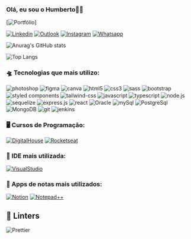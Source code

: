 ### Olá, eu sou o Humberto👌🏼

[![Portfólio](https://github.com/HumbertoGaldino/humbertogaldino.dev)]

[![Linkedin](https://img.shields.io/badge/LinkedIn-512BD4?style=for-the-badge&logo=linkedin&logoColor=white)](https://www.linkedin.com/in/humberto-galdino/)
<a href="mailto:humberto.galdino@live.com"><img alt="Outlook" src="https://img.shields.io/badge/humberto.galdino@live.com-0078D4?style=for-the-badge&logo=mailboxdotorg&logoColor=white"></a>
[![Instagram](https://img.shields.io/badge/Instagram-E4405F?style=for-the-badge&logo=instagram&logoColor=white)](https://www.instagram.com/humberto.galdino/)
[![Whatsapp](https://img.shields.io/badge/WhatsApp-25D366?style=for-the-badge&logo=whatsapp&logoColor=white)](https://wa.me/5562999742142?text=Ol%C3%A1+Humberto%2C+visualizei+seu+perfil+no+GitHub)

![Anurag's GitHub stats](https://github-readme-stats.vercel.app/api?username=HumbertoGaldino&show_icons=true&theme=tokyonight)

![Top Langs](https://github-readme-stats.vercel.app/api/top-langs/?username=HumbertoGaldino&layout=compact&theme=tokyonight)

### 🛸 Tecnologias que mais utilizo:

<div style="display: inline_block">
    <img align='center' alt="photoshop" src="https://img.shields.io/badge/Adobe%20Photoshop-31A8FF?style=for-the-badge&logo=Adobe%20Photoshop&logoColor=black">
    <img align='center' alt="figma" src="https://img.shields.io/badge/Figma-F24E1E?style=for-the-badge&logo=figma&logoColor=white">
    <img align='center' alt="canva" src="https://img.shields.io/badge/Canva-%2300C4CC.svg?&style=for-the-badge&logo=Canva&logoColor=white">
    <img align='center' alt="html5" src="https://img.shields.io/badge/HTML5-E34F26?style=for-the-badge&logo=html5&logoColor=white">
    <img align='center' alt="css3" src="https://img.shields.io/badge/CSS3-1572B6?style=for-the-badge&logo=css3&logoColor=white">
    <img align='center' alt="sass" src="https://img.shields.io/badge/Sass-CC6699?style=for-the-badge&logo=sass&logoColor=white">
    <img align='center' alt="bootstrap" src="https://img.shields.io/badge/Bootstrap-563D7C?style=for-the-badge&logo=bootstrap&logoColor=white">
    <img align='center' alt="styled components" src="https://img.shields.io/badge/styled--components-DB7093?style=for-the-badge&logo=styled-components&logoColor=white">
    <img align='center' alt="tailwind-css" src="https://img.shields.io/badge/Tailwind_CSS-38B2AC?style=for-the-badge&logo=tailwind-css&logoColor=white">    
    <img align='center' alt="javascript" src="https://img.shields.io/badge/JavaScript-323330?style=for-the-badge&logo=javascript&logoColor=F7DF1E">
    <img align='center' alt="typescript" src="https://img.shields.io/badge/TypeScript-007ACC?style=for-the-badge&logo=typescript&logoColor=white">
    <img align='center' alt="node.js" src="https://img.shields.io/badge/Node.js-43853D?style=for-the-badge&logo=node.js&logoColor=white">
    <img align='center' alt="sequelize" src="https://img.shields.io/badge/sequelize-323330?style=for-the-badge&logo=sequelize&logoColor=blue">
    <img align='center' alt="express.js" src="https://img.shields.io/badge/Express.js-404D59?style=for-the-badge">
    <img align='center' alt="react" src="https://img.shields.io/badge/React-20232A?style=for-the-badge&logo=react&logoColor=61DAFB">
    <img align='center' alt="Oracle" src="https://img.shields.io/badge/Oracle-F80000?style=for-the-badge&logo=Oracle&logoColor=white">
    <img align='center' alt="mySql" src="https://img.shields.io/badge/MySQL-00000F?style=for-the-badge&logo=mysql&logoColor=white">
    <img align='center' alt="PostgreSql" src="https://img.shields.io/badge/PostgreSQL-316192?style=for-the-badge&logo=postgresql&logoColor=white">
    <img align='center' alt="MongoDB" src="https://img.shields.io/badge/MongoDB-4EA94B?style=for-the-badge&logo=mongodb&logoColor=white">
    <img align='center' alt="git" src="https://img.shields.io/badge/GIT-E44C30?style=for-the-badge&logo=git&logoColor=white">
    <img align='center' alt="jenkins" src="https://img.shields.io/badge/Jenkins-D24939?style=for-the-badge&logo=Jenkins&logoColor=white">
</div>

### 🖥️ Cursos de Programação:
[![DigitalHouse](https://img.shields.io/badge/DigitalHouse-E60012?style=for-the-badge&logo&logoColor=white>)](https://www.digitalhouse.com/br)
[![Rocketseat](https://img.shields.io/badge/Rocketseat-%237159c1?style=for-the-badge&logo=ghost)](https://app.rocketseat.com.br)

### 🤖 IDE mais utilizada:

[![VisualStudio](https://img.shields.io/badge/Visual_Studio_Code-0078D4?style=for-the-badge&logo=visual%20studio%20code&logoColor=white)](https://code.visualstudio.com/)

### 📝 Apps de notas mais utilizados:
[![Notion](https://img.shields.io/badge/Notion-000000?style=for-the-badge&logo=notion&logoColor=white)](https://www.notion.so/)
[![Notepad++](https://img.shields.io/badge/Notepad++-90E59A.svg?style=for-the-badge&logo=notepad%2B%2B&logoColor=black)](https://notepad-plus-plus.org/)

## 🧐 Linters
![Prettier](https://img.shields.io/badge/prettier-1A2C34?style=for-the-badge&logo=prettier&logoColor=F7BA3E)


